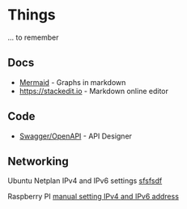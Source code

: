 # Things
... to remember

## Docs
- [Mermaid](https://mermaid-js.github.io/mermaid/) - Graphs in markdown
- https://stackedit.io - Markdown online editor

## Code
- [Swagger/OpenAPI](https://swagger.io/) - API Designer 

## Networking 

Ubuntu Netplan IPv4 and IPv6 settings [sfsfsdf](./netplan.md) 

Raspberry PI [manual setting IPv4 and IPv6 address](./rpi_static_ip_addresses.md)

